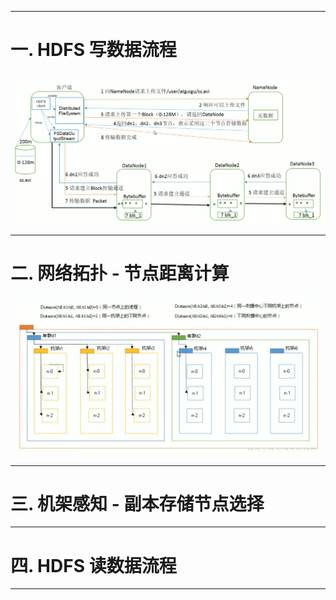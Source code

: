 

---

# 一. HDFS 写数据流程

![image](https://github.com/zozospider/note/blob/master/data-system/Hadoop/Hadoop-video1-HDFS%E7%9A%84%E6%95%B0%E6%8D%AE%E6%B5%81/HDFS%E5%86%99%E6%95%B0%E6%8D%AE%E6%B5%81%E7%A8%8B.png?raw=true)

---

# 二. 网络拓扑 - 节点距离计算

![image](https://github.com/zozospider/note/blob/master/data-system/Hadoop/Hadoop-video1-HDFS%E7%9A%84%E6%95%B0%E6%8D%AE%E6%B5%81/HDFS%E8%8A%82%E7%82%B9%E8%B7%9D%E7%A6%BB%E8%AE%A1%E7%AE%97.png?raw=true)

---

# 三. 机架感知 - 副本存储节点选择


---

# 四. HDFS 读数据流程


---
